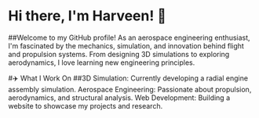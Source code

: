 # Hi there, I'm Harveen! 🚀
##Welcome to my GitHub profile! As an aerospace engineering enthusiast, I'm fascinated by the mechanics, simulation, and innovation behind flight and propulsion systems. From designing 3D simulations to exploring aerodynamics, I love learning new engineering principles.

#✈️ What I Work On
##3D Simulation: Currently developing a radial engine assembly simulation.
Aerospace Engineering: Passionate about propulsion, aerodynamics, and structural analysis.
Web Development: Building a website to showcase my projects and research.


<!--
**HarveenKaur01/HarveenKaur01** is a ✨ _special_ ✨ repository because its `README.md` (this file) appears on your GitHub profile.

Here are some ideas to get you started:

- 🔭 I’m currently working on ...
- 🌱 I’m currently learning ...
- 👯 I’m looking to collaborate on ...
- 🤔 I’m looking for help with ...
- 💬 Ask me about ...
- 📫 How to reach me: ...
- 😄 Pronouns: ...
- ⚡ Fun fact: ...
-->
